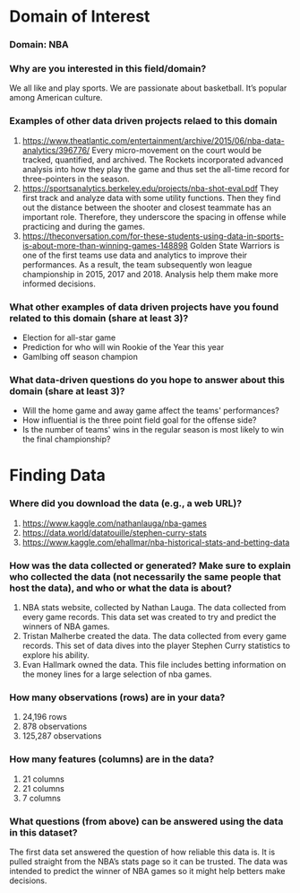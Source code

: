 # Domain of Interest

### Domain: NBA
### Why are you interested in this field/domain?
  We all like and play sports. We are passionate about basketball. It’s popular among American culture.
  
### Examples of other data driven projects relaed to this domain
  1. https://www.theatlantic.com/entertainment/archive/2015/06/nba-data-analytics/396776/
  Every micro-movement on the court would be tracked, quantified, and archived. The Rockets incorporated advanced analysis into how they play the game and thus set the all-time record for three-pointers in the season. 
  2. https://sportsanalytics.berkeley.edu/projects/nba-shot-eval.pdf
  They first track and analyze data with some utility functions. Then they find out the distance between the shooter and closest teammate has an important role. Therefore, they underscore the spacing in offense while practicing and during the games. 
  3. https://theconversation.com/for-these-students-using-data-in-sports-is-about-more-than-winning-games-148898
  Golden State Warriors is one of the first teams use data and analytics to improve their performances. As a result, the team subsequently won league championship in 2015, 2017 and 2018. Analysis help them make more informed decisions. 


### What other examples of data driven projects have you found related to this domain (share at least 3)?
  * Election for all-star game
  * Prediction for who will win Rookie of the Year this year
  * Gamlbing off season champion

### What data-driven questions do you hope to answer about this domain (share at least 3)?
  * Will the home game and away game affect the teams' performances?
  * How influential is the three point field goal for the offense side?
  * Is the number of teams' wins in the regular season is most likely to win the final championship?

# Finding Data
### Where did you download the data (e.g., a web URL)?
  1. https://www.kaggle.com/nathanlauga/nba-games
  2. https://data.world/datatouille/stephen-curry-stats
  3. https://www.kaggle.com/ehallmar/nba-historical-stats-and-betting-data

### How was the data collected or generated? Make sure to explain who collected the data (not necessarily the same people that host the data), and who or what the data is about?
  1. NBA stats website, collected by Nathan Lauga. The data collected from every game records. This data set was created to try and predict the winners of NBA games.
  2. Tristan Malherbe created the data. The data collected from every game records. This set of data dives into the player Stephen Curry statistics to explore his ability.
  3. Evan Hallmark owned the data. This file includes betting information on the money lines for a large selection of nba games.

### How many observations (rows) are in your data?
  1. 24,196 rows
  2. 878 observations
  3. 125,287 observations

### How many features (columns) are in the data?
  1. 21 columns
  2. 21 columns
  3. 7 columns

### What questions (from above) can be answered using the data in this dataset?
The first data set answered the question of how reliable this data is. It is pulled straight from the NBA’s    stats page so it can be trusted. The data was intended to predict the winner of NBA games so it might help     betters make decisions.

